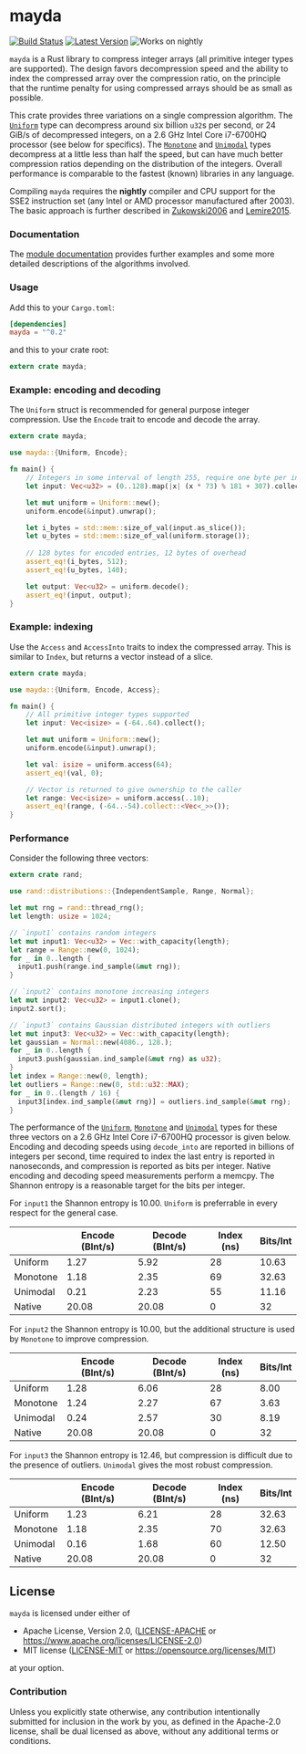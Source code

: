 # mayda

[![Build Status](https://travis-ci.org/harharkh/mayda.svg)](https://travis-ci.org/harharkh/mayda)
[![Latest Version](https://img.shields.io/crates/v/mayda.svg)](https://crates.io/crates/mayda)
![Works on nightly](https://img.shields.io/badge/works%20on-nightly-lightgrey.svg)

`mayda` is a Rust library to compress integer arrays (all primitive integer
types are supported). The design favors decompression speed and the ability to
index the compressed array over the compression ratio, on the principle that
the runtime penalty for using compressed arrays should be as small as possible.

This crate provides three variations on a single compression algorithm. The
[`Uniform`] type can decompress around six billion `u32`s per second, or 24
GiB/s of decompressed integers, on a 2.6 GHz Intel Core i7-6700HQ processor
(see below for specifics). The [`Monotone`] and [`Unimodal`] types decompress
at a little less than half the speed, but can have much better compression
ratios depending on the distribution of the integers. Overall performance is
comparable to the fastest (known) libraries in any language.

Compiling `mayda` requires the **nightly** compiler and CPU support for the
SSE2 instruction set (any Intel or AMD processor manufactured after 2003). The
basic approach is further described in [Zukowski2006] and [Lemire2015].

### Documentation

The [module documentation][docs] provides further examples and some more
detailed descriptions of the algorithms involved.

### Usage

Add this to your `Cargo.toml`:

```toml
[dependencies]
mayda = "^0.2"
```

and this to your crate root:

```rust
extern crate mayda;
```

### Example: encoding and decoding

The `Uniform` struct is recommended for general purpose integer compression.
Use the `Encode` trait to encode and decode the array.

```rust
extern crate mayda;

use mayda::{Uniform, Encode};

fn main() {
	// Integers in some interval of length 255, require one byte per integer
	let input: Vec<u32> = (0..128).map(|x| (x * 73) % 181 + 307).collect();

	let mut uniform = Uniform::new();
	uniform.encode(&input).unwrap();

	let i_bytes = std::mem::size_of_val(input.as_slice());
	let u_bytes = std::mem::size_of_val(uniform.storage());
	
	// 128 bytes for encoded entries, 12 bytes of overhead
	assert_eq!(i_bytes, 512);
	assert_eq!(u_bytes, 140);

	let output: Vec<u32> = uniform.decode();
	assert_eq!(input, output);
}
```

### Example: indexing

Use the `Access` and `AccessInto` traits to index the compressed array. This is
similar to `Index`, but returns a vector instead of a slice.

```rust
extern crate mayda;

use mayda::{Uniform, Encode, Access};

fn main() {
	// All primitive integer types supported
	let input: Vec<isize> = (-64..64).collect();

	let mut uniform = Uniform::new();
	uniform.encode(&input).unwrap();

	let val: isize = uniform.access(64);
	assert_eq!(val, 0);

	// Vector is returned to give ownership to the caller
	let range: Vec<isize> = uniform.access(..10);
	assert_eq!(range, (-64..-54).collect::<Vec<_>>());
}
```

### Performance

Consider the following three vectors:
```rust
extern crate rand;

use rand::distributions::{IndependentSample, Range, Normal};

let mut rng = rand::thread_rng();
let length: usize = 1024;

// `input1` contains random integers
let mut input1: Vec<u32> = Vec::with_capacity(length);
let range = Range::new(0, 1024);
for _ in 0..length {
  input1.push(range.ind_sample(&mut rng));
}

// `input2` contains monotone increasing integers
let mut input2: Vec<u32> = input1.clone();
input2.sort();

// `input3` contains Gaussian distributed integers with outliers
let mut input3: Vec<u32> = Vec::with_capacity(length);
let gaussian = Normal::new(4086., 128.);
for _ in 0..length {
  input3.push(gaussian.ind_sample(&mut rng) as u32);
}
let index = Range::new(0, length);
let outliers = Range::new(0, std::u32::MAX);
for _ in 0..(length / 16) {
  input3[index.ind_sample(&mut rng)] = outliers.ind_sample(&mut rng);
}
```

The performance of the [`Uniform`], [`Monotone`] and [`Unimodal`] types for
these three vectors on a 2.6 GHz Intel Core i7-6700HQ processor is given below.
Encoding and decoding speeds using `decode_into` are reported in billions of
integers per second, time required to index the last entry is reported in
nanoseconds, and compression is reported as bits per integer. Native encoding
and decoding speed measurements perform a memcpy. The Shannon entropy is a
reasonable target for the bits per integer.

For `input1` the Shannon entropy is 10.00. `Uniform` is preferrable in every
respect for the general case.

|          | Encode (BInt/s) | Decode (BInt/s) | Index (ns) | Bits/Int |
|----------|-----------------|-----------------|------------|----------|
| Uniform  |       1.27      |       5.92      |     28     |   10.63  |
| Monotone |       1.18      |       2.35      |     69     |   32.63  |
| Unimodal |       0.21      |       2.23      |     55     |   11.16  |
| Native   |      20.08      |      20.08      |      0     |    32    |

For `input2` the Shannon entropy is 10.00, but the additional structure is used
by `Monotone` to improve compression.

|          | Encode (BInt/s) | Decode (BInt/s) | Index (ns) | Bits/Int |
|----------|-----------------|-----------------|------------|----------|
| Uniform  |       1.28      |       6.06      |     28     |   8.00   |
| Monotone |       1.24      |       2.27      |     67     |   3.63   |
| Unimodal |       0.24      |       2.57      |     30     |   8.19   |
| Native   |      20.08      |      20.08      |      0     |    32    |

For `input3` the Shannon entropy is 12.46, but compression is difficult due to
the presence of outliers. `Unimodal` gives the most robust compression.

|          | Encode (BInt/s) | Decode (BInt/s) | Index (ns) | Bits/Int |
|----------|-----------------|-----------------|------------|----------|
| Uniform  |       1.23      |       6.21      |     28     |   32.63  |
| Monotone |       1.18      |       2.35      |     70     |   32.63  |
| Unimodal |       0.16      |       1.68      |     60     |   12.50  |
| Native   |      20.08      |      20.08      |      0     |    32    |

## License

`mayda` is licensed under either of

 * Apache License, Version 2.0, ([LICENSE-APACHE](LICENSE-APACHE) or https://www.apache.org/licenses/LICENSE-2.0)
 * MIT license ([LICENSE-MIT](LICENSE-MIT) or https://opensource.org/licenses/MIT)

at your option.

### Contribution

Unless you explicitly state otherwise, any contribution intentionally submitted
for inclusion in the work by you, as defined in the Apache-2.0 license, shall
be dual licensed as above, without any additional terms or conditions.

[//]: #
   [`Uniform`]: <https://harharkh.github.io/mayda/mayda/uniform/index.html>
   [`Monotone`]: <https://harharkh.github.io/mayda/mayda/monotone/index.html>
   [`Unimodal`]: <https://harharkh.github.io/mayda/mayda/unimodal/index.html>
   [Zukowski2006]: <https://dx.doi.org/10.1109/ICDE.2006.150>
   [Lemire2015]: <https://arxiv.org/abs/1401.6399>
   [docs]: <https://harharkh.github.io/mayda/mayda/index.html>
   [Apache-2.0]: <https://www.apache.org/licenses/LICENSE-2.0>
   [MIT]: <https://opensource.org/licenses/MIT>
